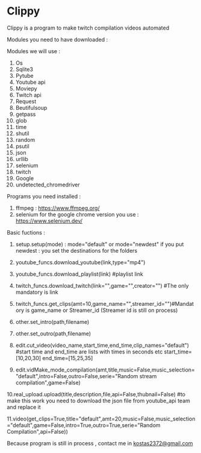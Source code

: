 # Clippy

Clippy is a program to make twitch compilation videos automated

Modules you need to have downloaded :

Modules we will use :
  1.	Os
  2.	Sqlite3
  3.	Pytube
  4.	Youtube api
  5.	Moviepy
  6.	Twitch api
  7.	Request
  8.	Beutifulsoup
  9.	getpass
  10.	glob
  11.	time
  12.	shutil
  13.	random
  14. psutil	
  15. json
  16. urllib
  17. selenium
  18. twitch
  19. Google
  20. undetected_chromedriver
  
  
Programs you need installed :

  1. ffmpeg : https://www.ffmpeg.org/
  2. selenium for the google chrome version you use : https://www.selenium.dev/
  
Basic fuctions :
  
  1. setup.setup(mode) : mode="default" or mode="newdest" 
    if you put newdest : you set the destinations for the folders 
  
  2. youtube_funcs.download_youtube(link,type="mp4") 
  3. youtube_funcs.download_playlist(link) #playlist link
  
  4. twitch_funcs.download_twitch(link="",game="",creator="") #The only mandatory is link
  5. twitch_funcs.get_clips(amt=10,game_name="",streamer_id="")#Mandatory is game_name or Streamer_id (Streamer id is still on process)

  6. other.set_intro(path,filename)
  7. other.set_outro(path,filename)
  
  8. edit.cut_video(video_name,start_time,end_time,clip_names="default") #start time and end_time are lists with times in seconds etc start_time=[10,20,30] end_time=[15,25,35]
  9. edit.vidMake_mode_compilation(amt,title,music=False,music_selection="default",intro=False,outro=False,serie="Random stream compilation",game=False)
  
  10.real_upload.upload(title,description,file,api=False,thubnail=False) #to make this work you need to download the json file from youtube_api team and replace it
 
  11.video(get_clips=True,title="default",amt=20,music=False,music_selection="default",game=False,intro=True,outro=True,serie="Random Compilation",api=False))
  
 
  Because program is still in process , contact me in kostas2372@gmail.com
  
 
  
